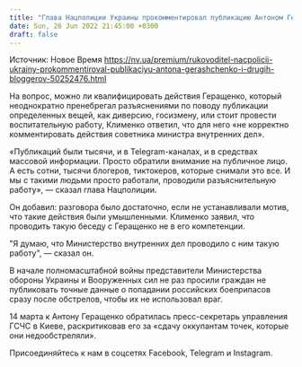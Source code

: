```yaml
---
title: "Глава Нацполиции Украины прокомментировал публикацию Антоном Геращенко и другими блогерами последствий атак РФ"
date: Sun, 26 Jun 2022 21:45:00 +0300
draft: false
---
```

Источник: Новое Время https://nv.ua/premium/rukovoditel-nacpolicii-ukrainy-prokommentiroval-publikaciyu-antona-gerashchenko-i-drugih-bloggerov-50252476.html


На вопрос, можно ли квалифицировать действия Геращенко, который неоднократно пренебрегал разъяснениями по поводу публикации определенных вещей, как диверсию, госизмену, или стоит провести воспитательную работу, Клименко ответил, что для него «не корректно комментировать действия советника министра внутренних дел».

«Публикаций были тысячи, и в Telegram-каналах, и в средствах массовой информации. Просто обратили внимание на публичное лицо. А есть сотни, тысячи блогеров, тиктокеров, которые снимали это все. И мы с такими людьми просто работали, проводили разъяснительную работу», — сказал глава Нацполиции.

Он добавил: разговора было достаточно, если не устанавливали мотив, что такие действия были умышленными. Клименко заявил, что проводить такую беседу с Геращенко не в его компетенции.

"Я думаю, что Министерство внутренних дел проводило с ним такую работу", — сказал он.

В начале полномасштабной войны представители Министерства обороны Украины и Вооруженных сил не раз просили граждан не публиковать точные данные о попадании российских боеприпасов сразу после обстрелов, чтобы их не использовал враг.

14 марта к Антону Геращенко обратилась пресс-секретарь управления ГСЧС в Киеве, раскритиковав его за «сдачу оккупантам точек, которые они недообстреляли».

Присоединяйтесь к нам в соцсетях Facebook, Telegram и Instagram.

